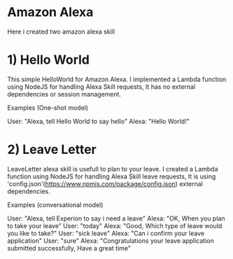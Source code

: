 # Amazon Alexa

Here i created two amazon alexa skill

# 1) Hello World 
 This simple HelloWorld for Amazon Alexa. I implemented a Lambda function using NodeJS for handling Alexa Skill requests,
 It has no external dependencies or session management.

 Examples (One-shot model)
 
 User: "Alexa, tell Hello World to say hello"
 Alexa: "Hello World!"
 
 
# 2) Leave Letter 
 LeaveLetter alexa skill is usefull to plan to your leave. 
 I created a Lambda function using NodeJS for handling Alexa Skill leave requests, 
 It is using 'config.json'(https://www.npmjs.com/package/config.json) external dependencies.
 
 Examples (conversational model)
 
 User: "Alexa, tell Experion to say i need a leave"
 Alexa: "OK, When you plan to take your leave"
 User: "today"
 Alexa: "Good, Which type of leave would you like to take?"
 User: "sick leave"
 Alexa: "Can i confirm your leave application"
 User: "sure"
 Alexa: "Congratulations your leave application submitted successfully, Have a great time"
